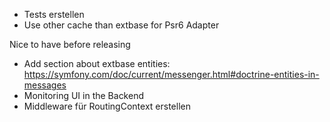 - Tests erstellen
- Use other cache than extbase for Psr6 Adapter

Nice to have before releasing
- Add section about extbase entities: https://symfony.com/doc/current/messenger.html#doctrine-entities-in-messages
- Monitoring UI in the Backend
- Middleware für RoutingContext erstellen
